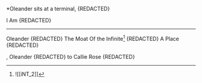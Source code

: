 

*Oleander sits at a terminal, {REDACTED}

I Am
{REDACTED}


---



Oleander {REDACTED}
The Moat 
Of the Infinite[^in] {REDACTED}
A Place  {REDACTED}



, Oleander {REDACTED} to Callie Rose {REDACTED}
[^in]: ![[iNT_2]]